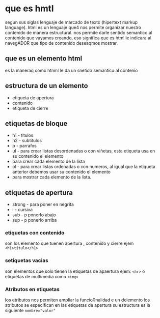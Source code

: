 # que es hmtl 
segun sus siglas lenguaje de marcado de texto (hipertext markup language).
html es un lenguaje que4 nos permite organizar nuestro contenido de manera estructural.
nos permite darle sentido semantico al contenido que vayamos creando, eso significa que es html le indicara al navegADOR que tipo de contenido deseaqmos mostrar.
## que es un elemento html
es la maneraq como htnml le da un snetido semantico al contenio 
## estructura de un elemento
- etiqueta de apertura 
- contenido
- etiqueta de cierre
## etiquetas de bloque
- h1 - titulos
- h2 - subtitulos
- p - parrafos
- ul - para crear listas desordenadas o con viñetas, esta etiqueta usa en su contenido el elemento <li> para crear cada elemento de la lista
- ol - para crear listas ordenadas o con numeros, al igual que la etiqueta anterior debemos usar su contenido el elemento <li> para mostrar cada elemento de la lista.
## etiquetas de apertura
- strong - para poner en negrita
- i - cursiva
- sub - p ponerlo abajo
- sup - p ponerlo arriba
### etiquetas con contenido
son los elemento que tuenen apertura , contenido y cierre ejem `<h1>titulo</h1>`
### setiquetas vacias 
son elementos que solo tienen la etiquetas de apaertura ejem: `<hr>` o etiquetas de multimedia como `<img>`
### Atributos en etiquetas
los atributos nos permiten ampliar la funcio0nalidad e un delemento los atributos se especifican en las etiquetas de apertura su estructura es la siguiente `nombre="valor"`
